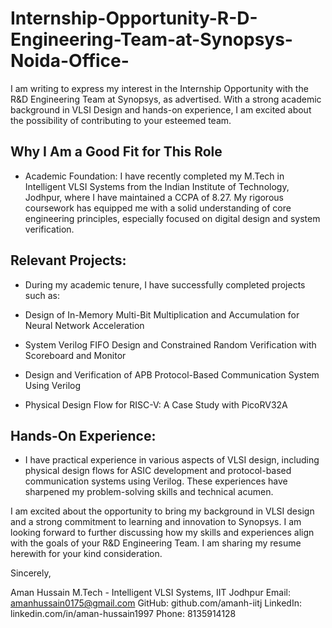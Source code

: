 # Internship-Opportunity-R-D-Engineering-Team-at-Synopsys-Noida-Office-

I am writing to express my interest in the Internship Opportunity with the R&D Engineering Team at Synopsys, as advertised. With a strong academic background in VLSI Design and hands-on experience, I am excited about the possibility of contributing to your esteemed team.

## Why I Am a Good Fit for This Role

- Academic Foundation: I have recently completed my M.Tech in Intelligent VLSI Systems from the Indian Institute of Technology, Jodhpur, where I have maintained a CCPA of 8.27. My rigorous coursework has equipped me with a solid understanding of core engineering principles, especially focused on digital design and system verification.

## Relevant Projects: 
- During my academic tenure, I have successfully completed projects such as:

- Design of In-Memory Multi-Bit Multiplication and Accumulation for Neural Network Acceleration
- System Verilog FIFO Design and Constrained Random Verification with Scoreboard and Monitor 
- Design and Verification of APB Protocol-Based Communication System Using Verilog 
- Physical Design Flow for RISC-V: A Case Study with PicoRV32A

## Hands-On Experience: 
- I have practical experience in various aspects of VLSI design, including physical design flows for ASIC development and protocol-based communication systems using Verilog. These experiences have sharpened my problem-solving skills and technical acumen.

I am excited about the opportunity to bring my background in VLSI design and a strong commitment to learning and innovation to Synopsys. I am looking forward to further discussing how my skills and experiences align with the goals of your R&D Engineering Team. I am sharing my resume herewith for your kind consideration.


Sincerely,


Aman Hussain
M.Tech - Intelligent VLSI Systems, IIT Jodhpur
Email: amanhussain0175@gmail.com
GitHub: github.com/amanh-iitj
LinkedIn: linkedin.com/in/aman-hussain1997
Phone: 8135914128

